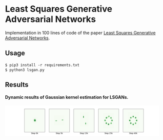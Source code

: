 # Least Squares Generative Adversarial Networks

Implementation in 100 lines of code of the paper [Least Squares Generative Adversarial Networks](https://arxiv.org/abs/1611.04076).

## Usage

```commandline
$ pip3 install -r requirements.txt
$ python3 lsgan.py
```

## Results

#### Dynamic results of Gaussian kernel estimation for LSGANs. 
![](Imgs/lsgan.png)

